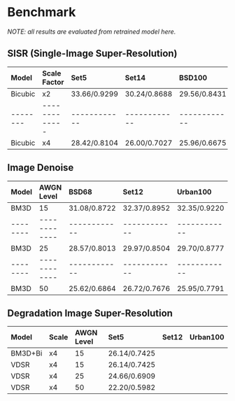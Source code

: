 # Benchmark
_NOTE: all results are evaluated from retrained model here._

## SISR (Single-Image Super-Resolution) 

|Model   |Scale Factor | Set5       | Set14      | BSD100     | Urban100   |
|:-------|:------------|:-----------|:-----------|:-----------|:-----------|
|Bicubic |     x2      |33.66/0.9299|30.24/0.8688|29.56/0.8431|26.88/0.8403|
|--------|-------------|------------|------------|------------|------------|
|Bicubic |     x4      |28.42/0.8104|26.00/0.7027|25.96/0.6675|23.14/0.6577|

## Image Denoise
|Model   | AWGN Level | BSD68      | Set12      | Urban100   |
|:-------|:-----------|:-----------|:-----------|:-----------|
|BM3D    |     15     |31.08/0.8722|32.37/0.8952|32.35/0.9220|
|--------|------------|------------|------------|------------|
|BM3D    |     25     |28.57/0.8013|29.97/0.8504|29.70/0.8777|
|--------|------------|------------|------------|------------|
|BM3D    |     50     |25.62/0.6864|26.72/0.7676|25.95/0.7791|

## Degradation Image Super-Resolution
|Model   | Scale | AWGN Level | Set5       | Set12      | Urban100   |
|:-------|:------|:-----------|:-----------|:-----------|:-----------|
|BM3D+Bi |  x4   |     15     |26.14/0.7425|
|VDSR    |  x4   |     15     |26.14/0.7425|
|VDSR    |  x4   |     25     |24.66/0.6909|
|VDSR    |  x4   |     50     |22.20/0.5982|
